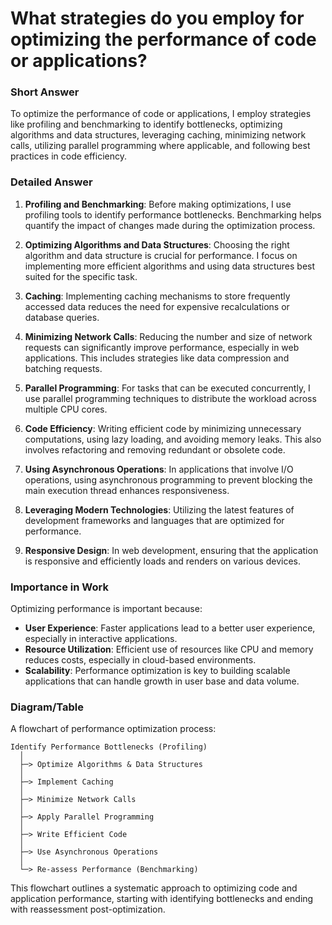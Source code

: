# What strategies do you employ for optimizing the performance of code or applications?

### Short Answer
To optimize the performance of code or applications, I employ strategies like profiling and benchmarking to identify bottlenecks, optimizing algorithms and data structures, leveraging caching, minimizing network calls, utilizing parallel programming where applicable, and following best practices in code efficiency.

### Detailed Answer
1. **Profiling and Benchmarking**: Before making optimizations, I use profiling tools to identify performance bottlenecks. Benchmarking helps quantify the impact of changes made during the optimization process.

2. **Optimizing Algorithms and Data Structures**: Choosing the right algorithm and data structure is crucial for performance. I focus on implementing more efficient algorithms and using data structures best suited for the specific task.

3. **Caching**: Implementing caching mechanisms to store frequently accessed data reduces the need for expensive recalculations or database queries.

4. **Minimizing Network Calls**: Reducing the number and size of network requests can significantly improve performance, especially in web applications. This includes strategies like data compression and batching requests.

5. **Parallel Programming**: For tasks that can be executed concurrently, I use parallel programming techniques to distribute the workload across multiple CPU cores.

6. **Code Efficiency**: Writing efficient code by minimizing unnecessary computations, using lazy loading, and avoiding memory leaks. This also involves refactoring and removing redundant or obsolete code.

7. **Using Asynchronous Operations**: In applications that involve I/O operations, using asynchronous programming to prevent blocking the main execution thread enhances responsiveness.

8. **Leveraging Modern Technologies**: Utilizing the latest features of development frameworks and languages that are optimized for performance.

9. **Responsive Design**: In web development, ensuring that the application is responsive and efficiently loads and renders on various devices.

### Importance in Work
Optimizing performance is important because:

- **User Experience**: Faster applications lead to a better user experience, especially in interactive applications.
- **Resource Utilization**: Efficient use of resources like CPU and memory reduces costs, especially in cloud-based environments.
- **Scalability**: Performance optimization is key to building scalable applications that can handle growth in user base and data volume.

### Diagram/Table
A flowchart of performance optimization process:

```plaintext
Identify Performance Bottlenecks (Profiling)
  │
  ├─> Optimize Algorithms & Data Structures
  │
  ├─> Implement Caching
  │
  ├─> Minimize Network Calls
  │
  ├─> Apply Parallel Programming
  │
  ├─> Write Efficient Code
  │
  ├─> Use Asynchronous Operations
  │
  └─> Re-assess Performance (Benchmarking)
```

This flowchart outlines a systematic approach to optimizing code and application performance, starting with identifying bottlenecks and ending with reassessment post-optimization.